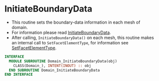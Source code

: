 # InitiateBoundaryData

- This routine sets the boundary-data information in each mesh of domain.
- For information please read [InitiateBoundaryData](../Mesh/InitiateBoundaryData.md).
- After calling, `InitiateBoundaryData()` on each mesh, this routine makes an internal call to `SetFacetElementType`, for information see [SetFacetElementType](./SetFacetElementType.md).

```fortran
INTERFACE
  MODULE SUBROUTINE Domain_InitiateBoundaryData(obj)
    CLASS(Domain_), INTENT(INOUT) :: obj
  END SUBROUTINE Domain_InitiateBoundaryData
END INTERFACE
```
